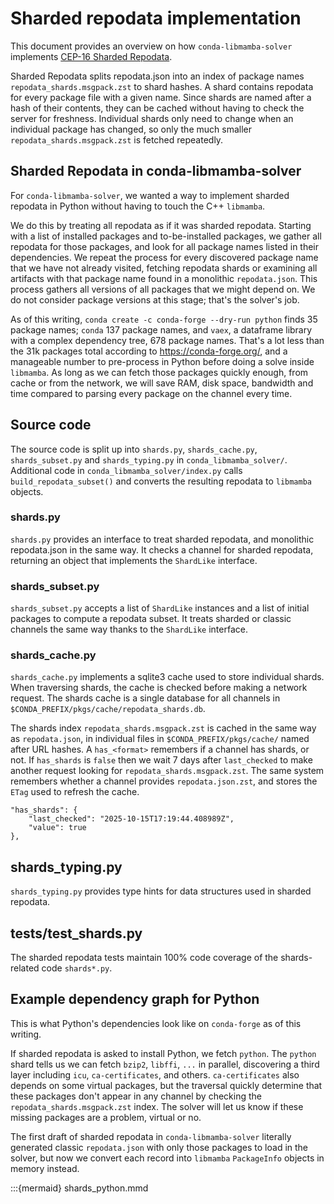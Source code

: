 # Sharded repodata implementation

This document provides an overview on how `conda-libmamba-solver` implements
[CEP-16 Sharded Repodata](https://conda.org/learn/ceps/cep-0016).

Sharded Repodata splits repodata.json into an index of package names
`repodata_shards.msgpack.zst` to shard hashes. A shard contains repodata for
every package file with a given name. Since shards are named after a hash of
their contents, they can be cached without having to check the server for
freshness. Individual shards only need to change when an individual package has
changed, so only the much smaller `repodata_shards.msgpack.zst` is fetched
repeatedly.

## Sharded Repodata in conda-libmamba-solver

For `conda-libmamba-solver`, we wanted a way to implement sharded repodata in
Python without having to touch the C++ `libmamba`.

We do this by treating all repodata as if it was sharded repodata. Starting with
a list of installed packages and to-be-installed packages, we gather all
repodata for those packages, and look for all package names listed in their
dependencies. We repeat the process for every discovered package name that we
have not already visited, fetching repodata shards or examining all artifacts
with that package name found in a monolithic `repodata.json`. This process
gathers all versions of all packages that we might depend on. We do not consider
package versions at this stage; that's the solver's job.

As of this writing, `conda create -c conda-forge --dry-run python` finds 35
package names; `conda` 137 package names, and `vaex`, a dataframe library with a
complex dependency tree, 678 package names. That's a lot less than the 31k
packages total according to https://conda-forge.org/, and a manageable number to
pre-process in Python before doing a solve inside `libmamba`. As long as we can
fetch those packages quickly enough, from cache or from the network, we will
save RAM, disk space, bandwidth and time compared to parsing every package on
the channel every time.

## Source code

The source code is split up into `shards.py`, `shards_cache.py`,
`shards_subset.py` and `shards_typing.py` in `conda_libmamba_solver/`.
Additional code in `conda_libmamba_solver/index.py` calls
`build_repodata_subset()` and converts the resulting repodata to `libmamba`
objects.

### shards.py

`shards.py` provides an interface to treat sharded repodata, and monolithic
repodata.json in the same way. It checks a channel for sharded repodata,
returning an object that implements the `ShardLike` interface.

### shards_subset.py

`shards_subset.py` accepts a list of `ShardLike` instances and a list of initial
packages to compute a repodata subset. It treats sharded or classic channels the
same way thanks to the `ShardLike` interface.

### shards_cache.py

`shards_cache.py` implements a sqlite3 cache used to store individual shards.
When traversing shards, the cache is checked before making a network request.
The shards cache is a single database for all channels in
`$CONDA_PREFIX/pkgs/cache/repodata_shards.db`.

The shards index `repodata_shards.msgpack.zst` is cached in the same way as
`repodata.json`, in individual files in `$CONDA_PREFIX/pkgs/cache/` named after
URL hashes. A `has_<format>` remembers if a channel has shards, or not. If
`has_shards` is `false` then we wait 7 days after `last_checked` to make another
request looking for `repodata_shards.msgpack.zst`. The same system remembers
whether a channel provides `repodata.json.zst`, and stores the `ETag` used to
refresh the cache.

```
"has_shards": {
    "last_checked": "2025-10-15T17:19:44.408989Z",
    "value": true
},
```

## shards_typing.py

`shards_typing.py` provides type hints for data structures used in sharded
repodata.

## tests/test_shards.py

The sharded repodata tests maintain 100% code coverage of the shards-related code
`shards*.py`.

## Example dependency graph for Python

This is what Python's dependencies look like on `conda-forge` as of this writing.

If sharded repodata is asked to install Python, we fetch `python`. The `python`
shard tells us we can fetch `bzip2`, `libffi`, `...` in parallel, discovering a
third layer including `icu`, `ca-certificates`, and others. `ca-certificates`
also depends on some virtual packages, but the traversal quickly determine that
these packages don't appear in any channel by checking the
`repodata_shards.msgpack.zst` index. The solver will let us know if these
missing packages are a problem, virtual or no.

The first draft of sharded repodata in `conda-libmamba-solver` literally
generated classic `repodata.json` with only those packages to load in the
solver, but now we convert each record into `libmamba` `PackageInfo` objects in
memory instead.

:::{mermaid} shards_python.mmd
